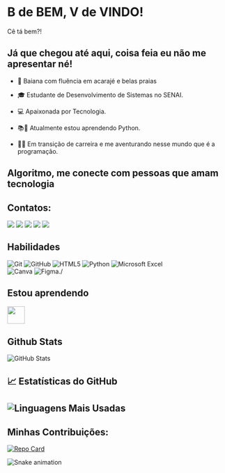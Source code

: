 # B de BEM, V de VINDO! 
Cê tá bem?!
## Já que chegou até aqui, coisa feia eu não me apresentar né! 
- 💯 Baiana com fluência em acarajé e belas praias

- 🎓 Estudante de Desenvolvimento de Sistemas no SENAI.

- 💻 Apaixonada por Tecnologia.
- 📚🚀 Atualmente estou aprendendo Python.
- 👩‍💻 Em transição de carreira e me aventurando nesse mundo que é a programação.

## Algoritmo, me conecte com pessoas que amam tecnologia 
## Contatos:
<div>
<a href="https://www.youtube.com/seu-canal-youtube-aqui" target="_blank"><img loading="lazy" src="https://img.shields.io/badge/YouTube-FF0000?style=for-the-badge&logo=youtube&logoColor=white" target="_blank"></a>
<a href="https://instagram.com/seu-usuário-instagram-aqui" target="_blank"><img loading="lazy" src="https://img.shields.io/badge/-Instagram-%23E4405F?style=for-the-badge&logo=instagram&logoColor=white" target="_blank"></a>
<a href="https://www.twitch.tv/seu-usuário-aqui" target="_blank"><img loading="lazy" src="https://img.shields.io/badge/Twitch-9146FF?style=for-the-badge&logo=twitch&logoColor=white" target="_blank"></a>
<a href = "mailto:elaine.edc@hotmail.com"><img loading="lazy" src="https://img.shields.io/badge/Gmail-D14836?style=for-the-badge&logo=gmail&logoColor=white" target="_blank"></a>
<a href="https://www.linkedin.com/in/seu-usuário-linkedln-aqui" target="_blank"><img loading="lazy" src="https://img.shields.io/badge/-LinkedIn-%230077B5?style=for-the-badge&logo=linkedin&logoColor=white" target="_blank"></a>   
</div>


## Habilidades
![Git](https://img.shields.io/badge/git-%23F05033.svg?style=for-the-badge&logo=git&logoColor=white)
![GitHub](https://img.shields.io/badge/github-%23121011.svg?style=for-the-badge&logo=github&logoColor=white)
![HTML5](https://img.shields.io/badge/html5-%23E34F26.svg?style=for-the-badge&logo=html5&logoColor=white)
![Python](https://img.shields.io/badge/python-3670A0?style=for-the-badge&logo=python&logoColor=ffdd54)
![Microsoft Excel](https://img.shields.io/badge/Microsoft_Excel-217346?style=for-the-badge&logo=microsoft-excel&logoColor=white)  
![Canva](https://img.shields.io/badge/Canva-%2300C4CC.svg?style=for-the-badge&logo=Canva&logoColor=white)
![Figma](https://img.shields.io/badge/figma-%23F24E1E.svg?style=for-the-badge&logo=figma&logoColor=white)./

## Estou aprendendo
<img loading="lazy" src="https://cdn.jsdelivr.net/gh/devicons/devicon/icons/java/java-original.svg" width="40" height="40"/> 


## Github Stats
![GitHub Stats](https://github-readme-stats.vercel.app/api?username=ElaineFCerqueira&theme=transparent&bg_color=000&border_color=30A3DC&show_icons=true&icon_color=30A3DC&title_color=E94D5F&text_color=FFF)

## 📈 Estatísticas do GitHub

![Linguagens Mais Usadas](https://github-readme-stats.vercel.app/api/top-langs/?username=ElaineFCerqueira&layout=compact&theme=dark)
---

## Minhas Contribuições:

[![Repo Card](https://github-readme-stats.vercel.app/api/pin/?username=ElaineFCerqueira&repo=dio-lab-open-source&bg_color=000&border_color=30A3DC&show_icons=true&icon_color=30A3DC&title_color=E94D5F&text_color=FFF)](https://github.com/ElaineFCerqueira/dio-lab-open-source)

![Snake animation](https://github.com/ElaineFCerqueira/ElaineFCerqueira/blob/output/github-contribution-grid-snake.svg)
